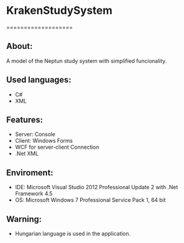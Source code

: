 # KrakenStudySystem
===================


About:
------
A model of the Neptun study system with simplified funcionality.


Used languages:
---------------
- C#
- XML


Features:
---------
- Server: Console
- Client: Windows Forms
- WCF for server-client Connection
- .Net XML


Enviroment:
-----------
- IDE: Microsoft Visual Studio 2012 Professional Update 2 with .Net Framework 4.5
- OS: Microsoft Windows 7 Professional Service Pack 1, 64 bit


Warning:
--------
- Hungarian language is used in the application.

